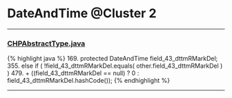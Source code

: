 # DateAndTime @Cluster 2

***

### [CHPAbstractType.java](https://searchcode.com/codesearch/view/97384327/)
{% highlight java %}
169. protected DateAndTime field_43_dttmRMarkDel;
355.     else if ( !field_43_dttmRMarkDel.equals( other.field_43_dttmRMarkDel ) )
479.             + ((field_43_dttmRMarkDel == null) ? 0 : field_43_dttmRMarkDel.hashCode());
{% endhighlight %}

***

